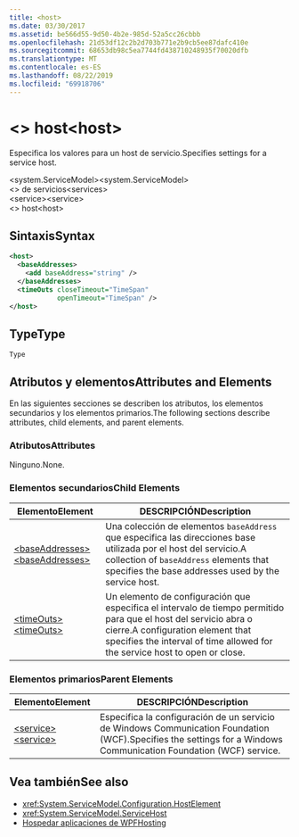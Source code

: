 ```yaml
---
title: <host>
ms.date: 03/30/2017
ms.assetid: be566d55-9d50-4b2e-985d-52a5cc26cbbb
ms.openlocfilehash: 21d53df12c2b2d703b771e2b9cb5ee87dafc410e
ms.sourcegitcommit: 68653db98c5ea7744fd438710248935f70020dfb
ms.translationtype: MT
ms.contentlocale: es-ES
ms.lasthandoff: 08/22/2019
ms.locfileid: "69918706"
---
```

# <a name="host"></a><span data-ttu-id="ea184-101">\<> host</span><span class="sxs-lookup"><span data-stu-id="ea184-101">\<host></span></span>
<span data-ttu-id="ea184-102">Especifica los valores para un host de servicio.</span><span class="sxs-lookup"><span data-stu-id="ea184-102">Specifies settings for a service host.</span></span>  
  
 <span data-ttu-id="ea184-103">\<system.ServiceModel></span><span class="sxs-lookup"><span data-stu-id="ea184-103">\<system.ServiceModel></span></span>  
<span data-ttu-id="ea184-104">\<> de servicios</span><span class="sxs-lookup"><span data-stu-id="ea184-104">\<services></span></span>  
<span data-ttu-id="ea184-105">\<service></span><span class="sxs-lookup"><span data-stu-id="ea184-105">\<service></span></span>  
<span data-ttu-id="ea184-106">\<> host</span><span class="sxs-lookup"><span data-stu-id="ea184-106">\<host></span></span>  
  
## <a name="syntax"></a><span data-ttu-id="ea184-107">Sintaxis</span><span class="sxs-lookup"><span data-stu-id="ea184-107">Syntax</span></span>  
  
```xml  
<host>
  <baseAddresses>
    <add baseAddress="string" />
  </baseAddresses>
  <timeOuts closeTimeout="TimeSpan"
            openTimeout="TimeSpan" />
</host>
```  
  
## <a name="type"></a><span data-ttu-id="ea184-108">Type</span><span class="sxs-lookup"><span data-stu-id="ea184-108">Type</span></span>  
 `Type`  
  
## <a name="attributes-and-elements"></a><span data-ttu-id="ea184-109">Atributos y elementos</span><span class="sxs-lookup"><span data-stu-id="ea184-109">Attributes and Elements</span></span>  
 <span data-ttu-id="ea184-110">En las siguientes secciones se describen los atributos, los elementos secundarios y los elementos primarios.</span><span class="sxs-lookup"><span data-stu-id="ea184-110">The following sections describe attributes, child elements, and parent elements.</span></span>  
  
### <a name="attributes"></a><span data-ttu-id="ea184-111">Atributos</span><span class="sxs-lookup"><span data-stu-id="ea184-111">Attributes</span></span>  
 <span data-ttu-id="ea184-112">Ninguno.</span><span class="sxs-lookup"><span data-stu-id="ea184-112">None.</span></span>  
  
### <a name="child-elements"></a><span data-ttu-id="ea184-113">Elementos secundarios</span><span class="sxs-lookup"><span data-stu-id="ea184-113">Child Elements</span></span>  
  
|<span data-ttu-id="ea184-114">Elemento</span><span class="sxs-lookup"><span data-stu-id="ea184-114">Element</span></span>|<span data-ttu-id="ea184-115">DESCRIPCIÓN</span><span class="sxs-lookup"><span data-stu-id="ea184-115">Description</span></span>|  
|-------------|-----------------|  
|[<span data-ttu-id="ea184-116">\<baseAddresses></span><span class="sxs-lookup"><span data-stu-id="ea184-116">\<baseAddresses></span></span>](baseaddresses.md)|<span data-ttu-id="ea184-117">Una colección de elementos `baseAddress` que especifica las direcciones base utilizada por el host del servicio.</span><span class="sxs-lookup"><span data-stu-id="ea184-117">A collection of `baseAddress` elements that specifies the base addresses used by the service host.</span></span>|  
|[<span data-ttu-id="ea184-118">\<timeOuts></span><span class="sxs-lookup"><span data-stu-id="ea184-118">\<timeOuts></span></span>](timeouts.md)|<span data-ttu-id="ea184-119">Un elemento de configuración que especifica el intervalo de tiempo permitido para que el host del servicio abra o cierre.</span><span class="sxs-lookup"><span data-stu-id="ea184-119">A configuration element that specifies the interval of time allowed for the service host to open or close.</span></span>|  
  
### <a name="parent-elements"></a><span data-ttu-id="ea184-120">Elementos primarios</span><span class="sxs-lookup"><span data-stu-id="ea184-120">Parent Elements</span></span>  
  
|<span data-ttu-id="ea184-121">Elemento</span><span class="sxs-lookup"><span data-stu-id="ea184-121">Element</span></span>|<span data-ttu-id="ea184-122">DESCRIPCIÓN</span><span class="sxs-lookup"><span data-stu-id="ea184-122">Description</span></span>|  
|-------------|-----------------|  
|[<span data-ttu-id="ea184-123">\<service></span><span class="sxs-lookup"><span data-stu-id="ea184-123">\<service></span></span>](service.md)|<span data-ttu-id="ea184-124">Especifica la configuración de un servicio de Windows Communication Foundation (WCF).</span><span class="sxs-lookup"><span data-stu-id="ea184-124">Specifies the settings for a Windows Communication Foundation (WCF) service.</span></span>|  
  
## <a name="see-also"></a><span data-ttu-id="ea184-125">Vea también</span><span class="sxs-lookup"><span data-stu-id="ea184-125">See also</span></span>

- <xref:System.ServiceModel.Configuration.HostElement>
- <xref:System.ServiceModel.ServiceHost>
- [<span data-ttu-id="ea184-126">Hospedar aplicaciones de WPF</span><span class="sxs-lookup"><span data-stu-id="ea184-126">Hosting</span></span>](../../../wcf/feature-details/hosting.md)
